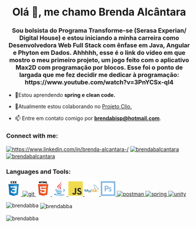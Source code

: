 <h1 align="center">Olá 👋, me chamo Brenda Alcântara</h1>
<h3 align="center">Sou bolsista do Programa Transforme-se (Serasa Experian/ Digital House) e estou iniciando a minha carreira como Desenvolvedora Web Full Stack com ênfase em Java, Angular e Phyton em Dados. Ahhhhh, esse é o link do vídeo em que mostro o meu primeiro projeto, um jogo feito com o aplicativo Max2D com programação por blocos. Esse foi o ponto de largada que me fez decidir me dedicar à programação: https://www.youtube.com/watch?v=3PnYCSx-ql4</h3>

- 🌱Estou aprendendo **spring e clean code.**

- 👯Atualmente estou colaborando no [Projeto Clio.](https://github.com/aline-fagundes/projetoclio)

- 📫 Entre em contato comigo por **brendabisp@hotmail.com**.

<h3 align="left">Connect with me:</h3>
<p align="left">
<a href="https://linkedin.com/in/https://www.linkedin.com/in/brenda-alcantara-/" target="blank"><img align="center" src="https://raw.githubusercontent.com/rahuldkjain/github-profile-readme-generator/master/src/images/icons/Social/linked-in-alt.svg" alt="https://www.linkedin.com/in/brenda-alcantara-/" height="30" width="40" /></a>
<a href="https://fb.com/brendabalcantara" target="blank"><img align="center" src="https://raw.githubusercontent.com/rahuldkjain/github-profile-readme-generator/master/src/images/icons/Social/facebook.svg" alt="brendabalcantara" height="30" width="40" /></a>
<a href="https://instagram.com/brendabalcantara" target="blank"><img align="center" src="https://raw.githubusercontent.com/rahuldkjain/github-profile-readme-generator/master/src/images/icons/Social/instagram.svg" alt="brendabalcantara" height="30" width="40" /></a>
</p>

<h3 align="left">Languages and Tools:</h3>
<p align="left"> <a href="https://www.w3schools.com/css/" target="_blank" rel="noreferrer"> <img src="https://raw.githubusercontent.com/devicons/devicon/master/icons/css3/css3-original-wordmark.svg" alt="css3" width="40" height="40"/> </a> <a href="https://git-scm.com/" target="_blank" rel="noreferrer"> <img src="https://www.vectorlogo.zone/logos/git-scm/git-scm-icon.svg" alt="git" width="40" height="40"/> </a> <a href="https://www.w3.org/html/" target="_blank" rel="noreferrer"> <img src="https://raw.githubusercontent.com/devicons/devicon/master/icons/html5/html5-original-wordmark.svg" alt="html5" width="40" height="40"/> </a> <a href="https://www.java.com" target="_blank" rel="noreferrer"> <img src="https://raw.githubusercontent.com/devicons/devicon/master/icons/java/java-original.svg" alt="java" width="40" height="40"/> </a> <a href="https://developer.mozilla.org/en-US/docs/Web/JavaScript" target="_blank" rel="noreferrer"> <img src="https://raw.githubusercontent.com/devicons/devicon/master/icons/javascript/javascript-original.svg" alt="javascript" width="40" height="40"/> </a> <a href="https://www.mysql.com/" target="_blank" rel="noreferrer"> <img src="https://raw.githubusercontent.com/devicons/devicon/master/icons/mysql/mysql-original-wordmark.svg" alt="mysql" width="40" height="40"/> </a> <a href="https://www.photoshop.com/en" target="_blank" rel="noreferrer"> <img src="https://raw.githubusercontent.com/devicons/devicon/master/icons/photoshop/photoshop-line.svg" alt="photoshop" width="40" height="40"/> </a> <a href="https://postman.com" target="_blank" rel="noreferrer"> <img src="https://www.vectorlogo.zone/logos/getpostman/getpostman-icon.svg" alt="postman" width="40" height="40"/> </a> <a href="https://spring.io/" target="_blank" rel="noreferrer"> <img src="https://www.vectorlogo.zone/logos/springio/springio-icon.svg" alt="spring" width="40" height="40"/> </a> <a href="https://unity.com/" target="_blank" rel="noreferrer"> <img src="https://www.vectorlogo.zone/logos/unity3d/unity3d-icon.svg" alt="unity" width="40" height="40"/> </a> </p>

<p><img align="left" src="https://github-readme-stats.vercel.app/api/top-langs?username=brendabba&show_icons=true&locale=en&layout=compact" alt="brendabba" /></p>

<p>&nbsp;<img align="center" src="https://github-readme-stats.vercel.app/api?username=brendabba&show_icons=true&locale=en" alt="brendabba" /></p>

<p><img align="center" src="https://github-readme-streak-stats.herokuapp.com/?user=brendabba&" alt="brendabba" /></p>
